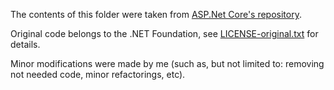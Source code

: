 ﻿The contents of this folder were taken from [ASP.Net Core's repository](https://github.com/aspnet/AspNetCore).

Original code belongs to the .NET Foundation, see [LICENSE-original.txt](./LICENSE-original.txt) for details.

Minor modifications were made by me (such as, but not limited to: removing not needed code, minor refactorings, etc).
